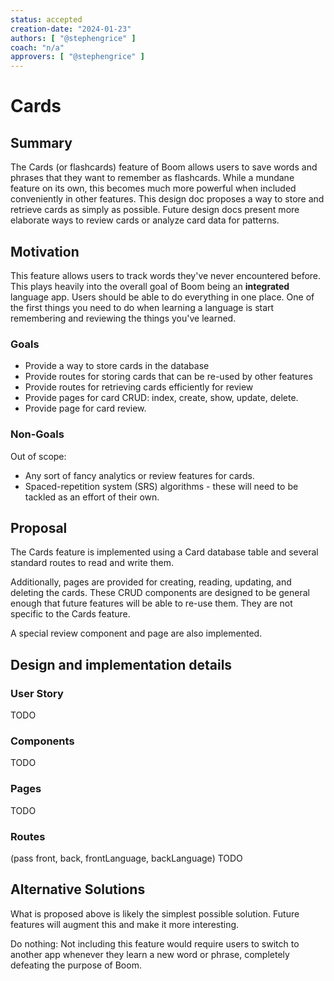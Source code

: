 ```yaml
---
status: accepted
creation-date: "2024-01-23"
authors: [ "@stephengrice" ]
coach: "n/a"
approvers: [ "@stephengrice" ]
---
```


# Cards

## Summary

The Cards (or flashcards) feature of Boom allows users to save words and phrases that they want to remember as flashcards. While a mundane feature on its own, this becomes much more powerful when included conveniently in other features. This design doc proposes a way to store and retrieve cards as simply as possible. Future design docs present more elaborate ways to review cards or analyze card data for patterns.

## Motivation

This feature allows users to track words they've never encountered before. This plays heavily into the overall goal of Boom being an **integrated** language app. Users should be able to do everything in one place. One of the first things you need to do when learning a language is start remembering and reviewing the things you've learned.

### Goals

- Provide a way to store cards in the database
- Provide routes for storing cards that can be re-used by other features
- Provide routes for retrieving cards efficiently for review
- Provide pages for card CRUD: index, create, show, update, delete.
- Provide page for card review.

### Non-Goals

Out of scope:

- Any sort of fancy analytics or review features for cards.
- Spaced-repetition system (SRS) algorithms - these will need to be tackled as an effort of their own.

## Proposal

The Cards feature is implemented using a Card database table and several standard routes to read and write them.

Additionally, pages are provided for creating, reading, updating, and deleting the cards. These CRUD components are designed to be general enough that future features will be able to re-use them. They are not specific to the Cards feature.

A special review component and page are also implemented.

## Design and implementation details

### User Story

TODO

### Components

TODO

### Pages

TODO

### Routes

(pass front, back, frontLanguage, backLanguage)
TODO

## Alternative Solutions

What is proposed above is likely the simplest possible solution. Future features will augment this and make it more interesting.

Do nothing: Not including this feature would require users to switch to another app whenever they learn a new word or phrase, completely defeating the purpose of Boom.
